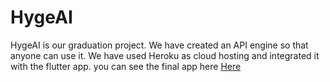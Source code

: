 # HygeAI

HygeAI is our graduation project.
We have created an API engine so that anyone can use it.
We have used Heroku as cloud hosting and integrated it with the flutter app.
you can see the final app here [Here](https://www.linkedin.com/posts/ali-gad-6070a41a1_healthcare-machinelearning-healthtech-activity-6826856315105640448-yYeU)
